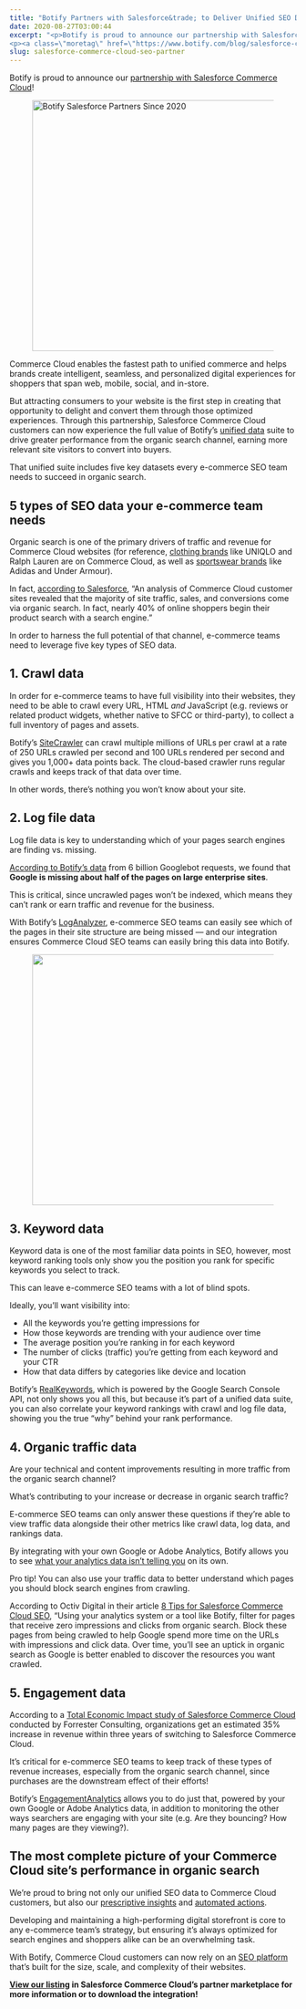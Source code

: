 ```yaml
---
title: "Botify Partners with Salesforce&trade; to Deliver Unified SEO Data to Commerce Cloud Customers"
date: 2020-08-27T03:00:44
excerpt: "<p>Botify is proud to announce our partnership with Salesforce Commerce Cloud! Commerce Cloud enables the fastest path to unified commerce and helps brands create intelligent, seamless, and personalized digital experiences for shoppers that span web, mobile, social, and in-store.&nbsp; But attracting consumers to your website is the first step in creating that opportunity to delight&hellip; </p>
<p><a class=\"moretag\" href=\"https://www.botify.com/blog/salesforce-commerce-cloud-seo-partner\">Read the full article</a></p>"
slug: salesforce-commerce-cloud-seo-partner
---
```



<p>Botify is proud to announce our <a href="https://www.salesforce.com/products/commerce-cloud/partner-marketplace/partners/botify/">partnership with Salesforce Commerce Cloud</a>!</p>



<div class="wp-block-image"><figure class="aligncenter size-full is-resized"><img loading="lazy" decoding="async" src="https://www.botify.com/wp-content/uploads/2020/08/salesforce_commerce_cloud_partnership.png" alt="Botify Salesforce Partners Since 2020" class="wp-image-4925" width="768" height="440" srcset="https://www.botify.com/wp-content/uploads/2020/08/salesforce_commerce_cloud_partnership.png 1024w, https://www.botify.com/wp-content/uploads/2020/08/salesforce_commerce_cloud_partnership-300x172.png 300w, https://www.botify.com/wp-content/uploads/2020/08/salesforce_commerce_cloud_partnership-768x440.png 768w, https://www.botify.com/wp-content/uploads/2020/08/salesforce_commerce_cloud_partnership-600x344.png 600w" sizes="(max-width: 768px) 100vw, 768px" /></figure></div>



<p>Commerce Cloud enables the fastest path to unified commerce and helps brands create intelligent, seamless, and personalized digital experiences for shoppers that span web, mobile, social, and in-store.&nbsp;</p>



<p>But attracting consumers to your website is the first step in creating that opportunity to delight and convert them through those optimized experiences. Through this partnership, Salesforce Commerce Cloud customers can now experience the full value of Botify’s <a href="https://www.botify.com/blog/seo-data-unification">unified data</a> suite to drive greater performance from the organic search channel, earning more relevant site visitors to convert into buyers.&nbsp;</p>



<p>That unified suite includes five key datasets every e-commerce SEO team needs to succeed in organic search.</p>



<h2 class="wp-block-heading" id="h-5-types-of-seo-data-your-e-commerce-team-needs">5 types of SEO data your e-commerce team needs</h2>



<p>Organic search is one of the primary drivers of traffic and revenue for Commerce Cloud websites (for reference, <a href="https://weareuv.com/top-10-clothing-brands-that-use-salesforce-commerce-cloud/">clothing brands</a> like UNIQLO and Ralph Lauren are on Commerce Cloud, as well as <a href="https://weareuv.com/top-10-sports-brands-that-use-salesforce-commerce-cloud/">sportswear brands</a> like Adidas and Under Armour).&nbsp;</p>



<p>In fact, <a href="https://www.salesforce.com/products/commerce-cloud/resources/seo-tools-for-commerce-cloud-digital/">according to Salesforce</a>, “An analysis of Commerce Cloud customer sites revealed that the majority of site traffic, sales, and conversions come via organic search. In fact, nearly 40% of online shoppers begin their product search with a search engine.”</p>



<p>In order to harness the full potential of that channel, e-commerce teams need to leverage five key types of SEO data.</p>



<h2>1. Crawl data</h2>



<p>In order for e-commerce teams to have full visibility into their websites, they need to be able to crawl every URL, HTML <em>and </em>JavaScript (e.g. reviews or related product widgets, whether native to SFCC or third-party), to collect a full inventory of pages and assets.&nbsp;</p>



<p>Botify’s <a href="https://www.botify.com/platform/botify-analytics/sitecrawler">SiteCrawler</a> can crawl multiple millions of URLs per crawl at a rate of 250 URLs crawled per second and 100 URLs rendered per second and gives you 1,000+ data points back. The cloud-based crawler runs regular crawls and keeps track of that data over time.</p>



<p>In other words, there’s nothing you won’t know about your site.</p>



<h2 class="wp-block-heading" id="h-2-log-file-data">2. Log file data</h2>



<p>Log file data is key to understanding which of your pages search engines are finding vs. missing.&nbsp;</p>



<p><a href="https://www.slideshare.net/BotifySEO/how-does-google-crawl-the-web-botify-at-smx-paris-2018">According to Botify’s data</a> from 6 billion Googlebot requests, we found that <strong>Google is missing about half of the pages on large enterprise sites</strong>.&nbsp;</p>



<p>This is critical, since uncrawled pages won’t be indexed, which means they can’t rank or earn traffic and revenue for the business.&nbsp;</p>



<p>With Botify’s <a href="https://www.botify.com/platform/botify-analytics/loganalyzer">LogAnalyzer</a>, e-commerce SEO teams can easily see which of the pages in their site structure are being missed — and our integration ensures Commerce Cloud SEO teams can easily bring this data into Botify.</p>



<div class="wp-block-image"><figure class="aligncenter size-large is-resized"><img loading="lazy" decoding="async" src="https://www.botify.com/wp-content/uploads/2021/12/pasted-image-0-2-1-1024x587.png" alt="" class="wp-image-4632" width="768" height="440" srcset="https://www.botify.com/wp-content/uploads/2021/12/pasted-image-0-2-1-1024x587.png 1024w, https://www.botify.com/wp-content/uploads/2021/12/pasted-image-0-2-1-300x172.png 300w, https://www.botify.com/wp-content/uploads/2021/12/pasted-image-0-2-1-768x440.png 768w, https://www.botify.com/wp-content/uploads/2021/12/pasted-image-0-2-1-600x344.png 600w, https://www.botify.com/wp-content/uploads/2021/12/pasted-image-0-2-1.png 1040w" sizes="(max-width: 768px) 100vw, 768px" /></figure></div>



<h2 class="wp-block-heading" id="h-3-keyword-data">3. Keyword data</h2>



<p>Keyword data is one of the most familiar data points in SEO, however, most keyword ranking tools only show you the position you rank for specific keywords you select to track.</p>



<p>This can leave e-commerce SEO teams with a lot of blind spots.</p>



<p>Ideally, you’ll want visibility into:</p>



<ul><li>All the keywords you’re getting impressions for</li><li>How those keywords are trending with your audience over time</li><li>The average position you’re ranking in for each keyword</li><li>The number of clicks (traffic) you’re getting from each keyword and your CTR</li><li>How that data differs by categories like device and location</li></ul>



<p>Botify’s <a href="https://www.botify.com/platform/botify-analytics/realkeywords">RealKeywords</a>, which is powered by the Google Search Console API, not only shows you all this, but because it’s part of a unified data suite, you can also correlate your keyword rankings with crawl and log file data, showing you the true “why” behind your rank performance.&nbsp;</p>



<h2 class="wp-block-heading" id="h-4-organic-traffic-data">4. Organic traffic data</h2>



<p>Are your technical and content improvements resulting in more traffic from the organic search channel?&nbsp;</p>



<p>What’s contributing to your increase or decrease in organic search traffic?</p>



<p>E-commerce SEO teams can only answer these questions if they’re able to view traffic data alongside their other metrics like crawl data, log data, and rankings data.&nbsp;</p>



<p>By integrating with your own Google or Adobe Analytics, Botify allows you to see <a href="https://www.botify.com/blog/what-your-website-analytics-isnt-telling-you">what your analytics data isn’t telling you</a> on its own.&nbsp;&nbsp;</p>



<p>Pro tip! You can also use your traffic data to better understand which pages you should block search engines from crawling. </p>



<p>According to Octiv Digital in their article <a href="https://www.octivdigital.com/ideas-and-advice/8-tips-for-salesforce-commerce-cloud-seo/">8 Tips for Salesforce Commerce Cloud SEO</a>, “Using your analytics system or a tool like Botify, filter for pages that receive zero impressions and clicks from organic search. Block these pages from being crawled to help Google spend more time on the URLs with impressions and click data. Over time, you’ll see an uptick in organic search as Google is better enabled to discover the resources you want crawled.</p>



<h2 class="wp-block-heading" id="h-5-engagement-data">5. Engagement data</h2>



<p>According to a <a href="https://www.salesforce.com/content/dam/web/en_us/www/documents/commerce-cloud/tei-of-salesforce-commerce-cloud.pdf">Total Economic Impact study of Salesforce Commerce Cloud</a> conducted by Forrester Consulting, organizations get an estimated 35% increase in revenue within three years of switching to Salesforce Commerce Cloud.&nbsp;</p>



<p>It’s critical for e-commerce SEO teams to keep track of these types of revenue increases, especially from the organic search channel, since purchases are the downstream effect of their efforts!</p>



<p>Botify’s <a href="https://www.botify.com/platform/botify-analytics/engagementanalytics">EngagementAnalytics</a> allows you to do just that, powered by your own Google or Adobe Analytics data, in addition to monitoring the other ways searchers are engaging with your site (e.g. Are they bouncing? How many pages are they viewing?).</p>



<h2 class="wp-block-heading" id="h-the-most-complete-picture-of-your-commerce-cloud-site-s-performance-in-organic-search">The most complete picture of your Commerce Cloud site’s performance in organic search</h2>



<p>We’re proud to bring not only our unified SEO data to Commerce Cloud customers, but also our <a href="https://www.botify.com/platform/botify-intelligence">prescriptive insights</a> and <a href="https://www.botify.com/platform/botify-activation">automated actions</a>.&nbsp;</p>



<p>Developing and maintaining a high-performing digital storefront is core to any e-commerce team’s strategy, but ensuring it’s always optimized for search engines and shoppers alike can be an overwhelming task.&nbsp;</p>



<p>With Botify, Commerce Cloud customers can now rely on an <a href="https://www.botify.com/platform" data-internallinksmanager029f6b8e52c="1" title="enterprise seo platform">SEO platform</a> that’s built for the size, scale, and complexity of their websites.</p>



<p><a href="https://www.salesforce.com/products/commerce-cloud/partner-marketplace/partners/botify/"><strong>View our listing</strong></a><strong> in Salesforce Commerce Cloud’s partner marketplace for more information or to download the integration!</strong></p>
